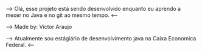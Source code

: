 --> Olá, esse projeto está sendo desenvolvido enquanto eu aprendo a mexer no Java e no git ao mesmo tempo. <--

--> Made by: Victor Araujo

--> Atualmente sou estágiário de desenvolvimento java na Caixa Economica Federal. <--